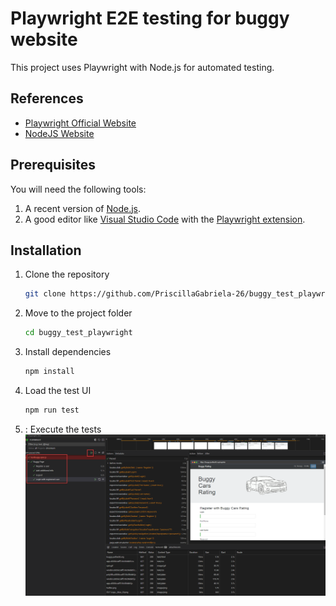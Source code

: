# Playwright E2E testing for buggy website

This project uses Playwright with Node.js for automated testing.

## References

- [Playwright Official Website](https://playwright.dev/docs/intro)
- [NodeJS Website](https://nodejs.org/en/download)

## Prerequisites

You will need the following tools:

1. A recent version of [Node.js](https://nodejs.org/).
2. A good editor like [Visual Studio Code](https://code.visualstudio.com/) with the [Playwright extension](https://playwright.dev/docs/getting-started-vscode).

## Installation

1. Clone the repository

   ```bash
   git clone https://github.com/PriscillaGabriela-26/buggy_test_playwright.git
   ```

1. Move to the project folder

   ```bash
   cd buggy_test_playwright
   ```

1. Install dependencies

   ```bash
   npm install
   ```

1. Load the test UI

   ```bash
   npm run test
   ```

1. : Execute the tests
   ![Tests](/result/buggy_tests.png)
